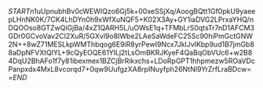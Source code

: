 $START$n1uUpnubhBv0cWEWIQzo6Gj5k+00xeSSjXq/AoogBQtt1Gf0pkU9yaeepLHnNK0K/7CK4LhDYn0h9xWfXuNQF5+K02X3Ay+GY1iaDVG2LPrxaYHQ/nDQOOso8GTZwQiGjBa/4xZ1QARH5L/uOWsE1q+TFMbLrS0qtsTr7nD1AFCM3GDr0GCvoVav2CI2XuR/5GXvl9o8IWbe2LAeSaWdeFC25Sc90hiPmGctGNW2N++8wZ71MESLkpWMThbqog6E9iR8yrPewI9Ncx7JklJvIKbp9ud1B7jmGb88aDpNFVXtQlYL+9cQyEOQE61YlLj2tLsOmBKRJKyeF4QaBqObVUc6+w2B84DqU2BhAFo1f7y81ibexmex1BZCjBrRikxchs+LDoRpGPT1hhpmezw5ROaVDcPanpxdx4MxL8vcorqd7+0qw9UufgzXA8rpINuyfph26NtNI9YrZrfLraBDcw==$END$